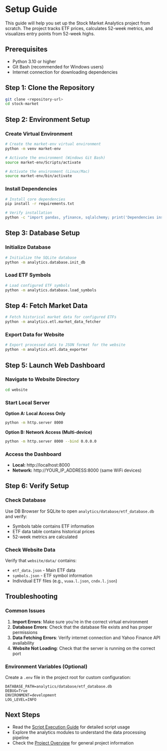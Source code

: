 # Setup Guide

This guide will help you set up the Stock Market Analytics project from scratch. The project tracks ETF prices, calculates 52-week metrics, and visualizes entry points from 52-week highs.

## Prerequisites

- Python 3.10 or higher
- Git Bash (recommended for Windows users)
- Internet connection for downloading dependencies

## Step 1: Clone the Repository

```bash
git clone <repository-url>
cd stock-market
```

## Step 2: Environment Setup

### Create Virtual Environment

```bash
# Create the market-env virtual environment
python -m venv market-env

# Activate the environment (Windows Git Bash)
source market-env/Scripts/activate

# Activate the environment (Linux/Mac)
source market-env/bin/activate
```

### Install Dependencies

```bash
# Install core dependencies
pip install -r requirements.txt

# Verify installation
python -c "import pandas, yfinance, sqlalchemy; print('Dependencies installed successfully!')"
```

## Step 3: Database Setup

### Initialize Database

```bash
# Initialize the SQLite database
python -m analytics.database.init_db
```

### Load ETF Symbols

```bash
# Load configured ETF symbols
python -m analytics.database.load_symbols
```

## Step 4: Fetch Market Data

```bash
# Fetch historical market data for configured ETFs
python -m analytics.etl.market_data_fetcher
```

### Export Data for Website

```bash
# Export processed data to JSON format for the website
python -m analytics.etl.data_exporter
```

## Step 5: Launch Web Dashboard

### Navigate to Website Directory

```bash
cd website
```

### Start Local Server

**Option A: Local Access Only**
```bash
python -m http.server 8000
```

**Option B: Network Access (Multi-device)**
```bash
python -m http.server 8000 --bind 0.0.0.0
```

### Access the Dashboard

- **Local:** http://localhost:8000
- **Network:** http://YOUR_IP_ADDRESS:8000 (same WiFi devices)

## Step 6: Verify Setup

### Check Database

Use DB Browser for SQLite to open `analytics/database/etf_database.db` and verify:
- Symbols table contains ETF information
- ETF data table contains historical prices
- 52-week metrics are calculated

### Check Website Data

Verify that `website/data/` contains:
- `etf_data.json` - Main ETF data
- `symbols.json` - ETF symbol information
- Individual ETF files (e.g., `vuaa.l.json`, `cndx.l.json`)

## Troubleshooting

### Common Issues

1. **Import Errors**: Make sure you're in the correct virtual environment
2. **Database Errors**: Check that the database file exists and has proper permissions
3. **Data Fetching Errors**: Verify internet connection and Yahoo Finance API availability
4. **Website Not Loading**: Check that the server is running on the correct port

### Environment Variables (Optional)

Create a `.env` file in the project root for custom configuration:

```env
DATABASE_PATH=analytics/database/etf_database.db
DEBUG=True
ENVIRONMENT=development
LOG_LEVEL=INFO
```

## Next Steps

- Read the [Script Execution Guide](how_to_run_scripts.md) for detailed script usage
- Explore the analytics modules to understand the data processing pipeline
- Check the [Project Overview](../../README.md) for general project information
